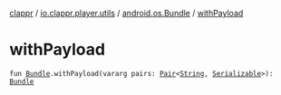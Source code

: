 [clappr](../../index.md) / [io.clappr.player.utils](../index.md) / [android.os.Bundle](index.md) / [withPayload](./with-payload.md)

# withPayload

`fun `[`Bundle`](https://developer.android.com/reference/android/os/Bundle.html)`.withPayload(vararg pairs: `[`Pair`](https://kotlinlang.org/api/latest/jvm/stdlib/kotlin/-pair/index.html)`<`[`String`](https://kotlinlang.org/api/latest/jvm/stdlib/kotlin/-string/index.html)`, `[`Serializable`](https://developer.android.com/reference/java/io/Serializable.html)`>): `[`Bundle`](https://developer.android.com/reference/android/os/Bundle.html)